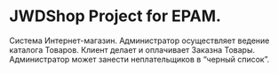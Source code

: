 # JWDShop Project for EPAM. 
Система Интернет-магазин. Администратор осуществляет ведение каталога Товаров. Клиент делает и оплачивает Заказна Товары. Администратор может занести неплательщиков в “черный список”.
